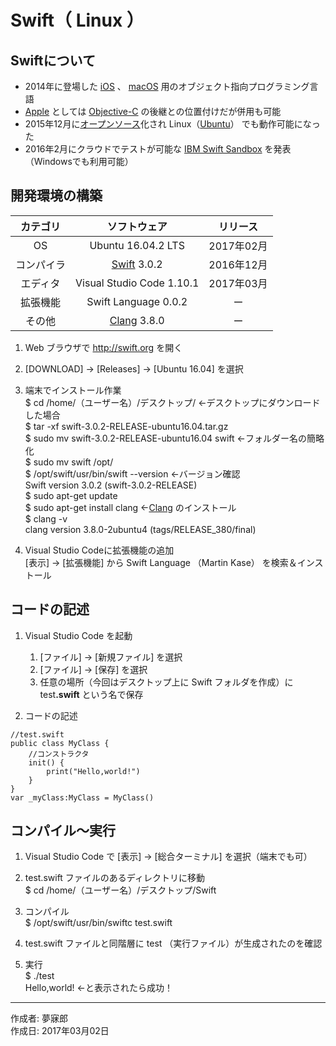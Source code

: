 # Swift（ Linux ）

## Swiftについて

* 2014年に登場した [iOS](http://bit.ly/2lw7f2p) 、 [macOS](https://ja.wikipedia.org/wiki/MacOS) 用のオブジェクト指向プログラミング言語
* [Apple](http://bit.ly/2lW4Bpm) としては [Objective-C](https://github.com/TakashiNishimura/HelloWorld/blob/master/languages/ObjectiveC/README.md) の後継との位置付けだが併用も可能
* 2015年12月に[オープンソース](http://bit.ly/1Md3omK)化され Linux（[Ubuntu](https://www.ubuntulinux.jp/home)） でも動作可能になった
* 2016年2月にクラウドでテストが可能な [IBM Swift Sandbox](https://swift.sandbox.bluemix.net) を発表（Windowsでも利用可能）


## 開発環境の構築

|カテゴリ|ソフトウェア|リリース|
|:--:|:--:|:--:|
|OS|Ubuntu 16.04.2 LTS|2017年02月|
|コンパイラ|[Swift](http://bit.ly/2lYITz8) 3.0.2|2016年12月|
|エディタ|Visual Studio Code 1.10.1|2017年03月|
|拡張機能|Swift Language 0.0.2|ー|
|その他|[Clang](https://ja.wikipedia.org/wiki/Clang) 3.8.0|ー|

1. Web ブラウザで http://swift.org を開く
1. [DOWNLOAD] → [Releases] → [Ubuntu 16.04] を選択
1. 端末でインストール作業  
    $ cd /home/（ユーザー名）/デスクトップ/ ←デスクトップにダウンロードした場合  
    $ tar -xf swift-3.0.2-RELEASE-ubuntu16.04.tar.gz  
    $ sudo mv swift-3.0.2-RELEASE-ubuntu16.04 swift ←フォルダー名の簡略化  
    $ sudo mv swift /opt/  
    $ /opt/swift/usr/bin/swift --version ←バージョン確認  
    Swift version 3.0.2 (swift-3.0.2-RELEASE)  
    $ sudo apt-get update  
    $ sudo apt-get install clang ←[Clang](https://ja.wikipedia.org/wiki/Clang) のインストール  
    $ clang -v  
    clang version 3.8.0-2ubuntu4 (tags/RELEASE_380/final)

1. Visual Studio Codeに拡張機能の追加  
    [表示] → [拡張機能] から Swift Language （Martin Kase） を検索＆インストール

## コードの記述

1. Visual Studio Code を起動
    1. [ファイル] → [新規ファイル] を選択
    1. [ファイル] → [保存] を選択
    1. 任意の場所（今回はデスクトップ上に Swift フォルダを作成）に test<b>.swift</b> という名で保存  

1. コードの記述
```
//test.swift
public class MyClass {
    //コンストラクタ
    init() {
        print("Hello,world!")
    }
}
var _myClass:MyClass = MyClass()
```

## コンパイル〜実行

1. Visual Studio Code で [表示] → [総合ターミナル] を選択（端末でも可）

1. test.swift ファイルのあるディレクトリに移動  
$ cd /home/（ユーザー名）/デスクトップ/Swift

1. コンパイル  
$ /opt/swift/usr/bin/swiftc test.swift

1. test.swift ファイルと同階層に test （実行ファイル）が生成されたのを確認

1. 実行  
$ ./test  
Hello,world! ←と表示されたら成功！

***
作成者: 夢寐郎  
作成日: 2017年03月02日
